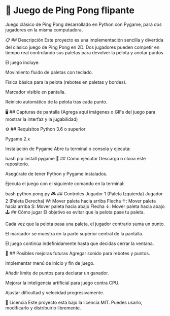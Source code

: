 # 🎾 Juego de Ping Pong flipante
Juego clásico de Ping Pong desarrollado en Python con Pygame, para dos jugadores en la misma computadora.

📋 ## Descripción
Este proyecto es una implementación sencilla y divertida del clásico juego de Ping Pong en 2D. Dos jugadores pueden competir en tiempo real controlando sus paletas para devolver la pelota y anotar puntos.

El juego incluye:

Movimiento fluido de paletas con teclado.

Física básica para la pelota (rebotes en paletas y bordes).

Marcador visible en pantalla.

Reinicio automático de la pelota tras cada punto.

🖥️ ## Capturas de pantalla
(Agrega aquí imágenes o GIFs del juego para mostrar la interfaz y la jugabilidad)

⚙️ ## Requisitos
Python 3.6 o superior

Pygame 2.x

Instalación de Pygame
Abre tu terminal o consola y ejecuta:

bash
pip install pygame
🚀 ## Cómo ejecutar
Descarga o clona este repositorio.

Asegúrate de tener Python y Pygame instalados.

Ejecuta el juego con el siguiente comando en la terminal:

bash
python pong.py
🎮 ## Controles
Jugador 1 (Paleta Izquierda)	Jugador 2 (Paleta Derecha)
W: Mover paleta hacia arriba	Flecha ↑: Mover paleta hacia arriba
S: Mover paleta hacia abajo	Flecha ↓: Mover paleta hacia abajo
🕹️ ## Cómo jugar
El objetivo es evitar que la pelota pase tu paleta.

Cada vez que la pelota pasa una paleta, el jugador contrario suma un punto.

El marcador se muestra en la parte superior central de la pantalla.

El juego continúa indefinidamente hasta que decidas cerrar la ventana.

🔧 ## Posibles mejoras futuras
Agregar sonido para rebotes y puntos.

Implementar menú de inicio y fin de juego.

Añadir límite de puntos para declarar un ganador.

Mejorar la inteligencia artificial para juego contra CPU.

Ajustar dificultad y velocidad progresivamente.

📄 Licencia
Este proyecto está bajo la licencia MIT. Puedes usarlo, modificarlo y distribuirlo libremente.

